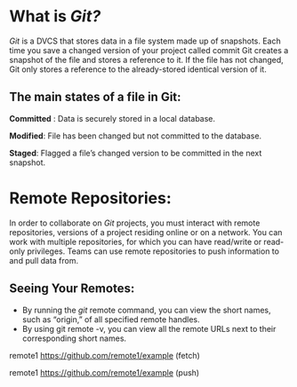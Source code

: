 # What is _Git?_

_Git_ is a DVCS that stores data in a file system made up of snapshots. Each time you save a changed version of your project called commit Git creates a snapshot of the file and stores a reference to it. If the file has not changed, Git only stores a reference to the already-stored identical version of it.

## The main states of a file in Git:
**Committed** : Data is securely stored in a local database.

**Modified**: File has been changed but not committed to the database.

**Staged**: Flagged a file’s changed version to be committed in the next snapshot.

# Remote Repositories:
In order to collaborate on _Git_ projects, you must interact with remote repositories, versions of a project residing online or on a network. You can work with multiple repositories, for which you can have read/write or read-only privileges. Teams can use remote repositories to push information to and pull data from.

## Seeing Your Remotes:
+ By running the _git_ remote command, you can view the short names, such as “origin,” of all specified remote handles.
+ By using git remote -v, you can view all the remote URLs next to their corresponding short names.

remote1 https://github.com/remote1/example (fetch)

remote1 https://github.com/remote1/example (push)
